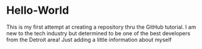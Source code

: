 # Hello-World
This is my first attempt at creating a repository thru the GitHub tutorial.
I am new to the tech industry but determined to be one of the best developers from the Detroit area!
Just adding a little information about myself
